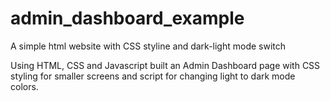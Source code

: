 # admin_dashboard_example
A simple html website with CSS styline and dark-light mode switch

Using HTML, CSS and Javascript built an Admin Dashboard page with CSS styling for smaller screens and script for changing light to dark mode colors.
